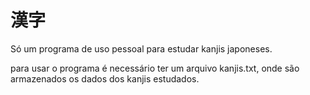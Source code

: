 # **漢字**  
Só um programa de uso pessoal para estudar kanjis japoneses.


para usar o programa é necessário ter um arquivo kanjis.txt, onde são armazenados os dados dos kanjis estudados.
